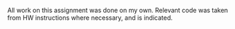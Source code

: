 All work on this assignment was done on my own. Relevant code was taken from HW instructions where necessary, and is indicated.
